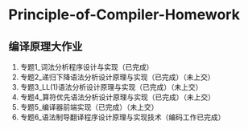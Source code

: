 # Principle-of-Compiler-Homework
## 编译原理大作业
1. 专题1_词法分析程序设计与实现（已完成）
2. 专题2_递归下降语法分析设计原理与实现（已完成）（未上交）
3. 专题3_LL(1)语法分析设计原理与实现（已完成）（未上交）
4. 专题4_算符优先语法分析设计原理与实现（已完成）（未上交）
5. 专题5_编译器前端实现（已完成）（未上交）
6. 专题6_语法制导翻译程序设计原理与实现技术（编码工作已完成）